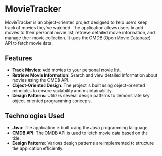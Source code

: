# MovieTracker

MovieTracker is an object-oriented project designed to help users keep track of movies they've watched. The application allows users to add movies to their personal movie list, retrieve detailed movie information, and manage their movie collection. It uses the OMDB (Open Movie Database) API to fetch movie data.

## Features

- **Track Movies**: Add movies to your personal movie list.
- **Retrieve Movie Information**: Search and view detailed information about movies using the OMDB API.
- **Object-Oriented Design**: The project is built using object-oriented principles to ensure scalability and maintainability.
- **Design Patterns**: Utilizes several design patterns to demonstrate key object-oriented programming concepts.
  
## Technologies Used

- **Java**: The application is built using the Java programming language.
- **OMDB API**: The OMDB API is used to fetch movie data based on the title.
- **Design Patterns**: Various design patterns are implemented to structure the application efficiently. 

